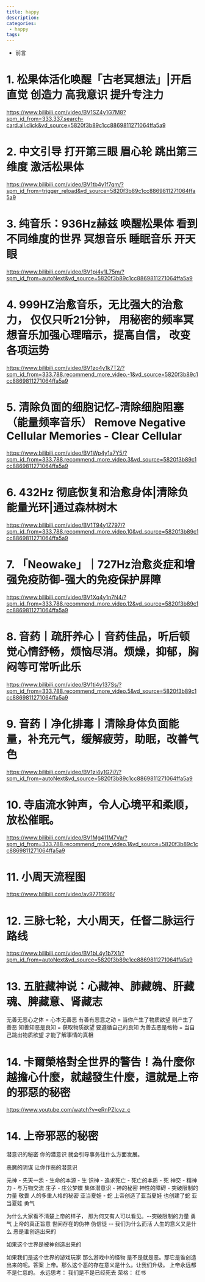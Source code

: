 ```yaml
---
title: happy
description:
categories:
 - happy
tags:
---
```


- 前言

# 1. 松果体活化唤醒「古老冥想法」|开启直觉 创造力 高我意识 提升专注力

https://www.bilibili.com/video/BV1SZ4y1G7M8?spm_id_from=333.337.search-card.all.click&vd_source=5820f3b89c1cc8869811271064ffa5a9

# 2. 中文引导 打开第三眼 眉心轮 跳出第三维度 激活松果体

https://www.bilibili.com/video/BV1tb4y1f7qm/?spm_id_from=trigger_reload&vd_source=5820f3b89c1cc8869811271064ffa5a9

# 3. 纯音乐：936Hz赫兹 唤醒松果体 看到不同维度的世界 冥想音乐 睡眠音乐 开天眼
https://www.bilibili.com/video/BV1pi4y1L75m/?spm_id_from=autoNext&vd_source=5820f3b89c1cc8869811271064ffa5a9

# 4. 999HZ治愈音乐，无比强大的治愈力， 仅仅只听21分钟， 用秘密的频率冥想音乐加强心理暗示，提高自信， 改变各项运势 
https://www.bilibili.com/video/BV1zo4y1k7T2/?spm_id_from=333.788.recommend_more_video.-1&vd_source=5820f3b89c1cc8869811271064ffa5a9

# 5.  清除负面的细胞记忆-清除细胞阻塞（能量频率音乐） Remove Negative Cellular Memories - Clear Cellular
https://www.bilibili.com/video/BV1Wp4y1a7Y5/?spm_id_from=333.788.recommend_more_video.3&vd_source=5820f3b89c1cc8869811271064ffa5a9

# 6. 432Hz 彻底恢复和治愈身体|清除负能量光环|通过森林树木
https://www.bilibili.com/video/BV1T94y1Z797/?spm_id_from=333.788.recommend_more_video.10&vd_source=5820f3b89c1cc8869811271064ffa5a9

# 7. 「Neowake」｜727Hz治愈炎症和增强免疫防御-强大的免疫保护屏障
https://www.bilibili.com/video/BV1Xq4y1n7N4/?spm_id_from=333.788.recommend_more_video.12&vd_source=5820f3b89c1cc8869811271064ffa5a9

# 8. 音药丨疏肝养心丨音药佳品，听后顿觉心情舒畅，烦恼尽消。烦燥，抑郁，胸闷等可常听此乐
https://www.bilibili.com/video/BV1ti4y137Ss/?spm_id_from=333.788.recommend_more_video.5&vd_source=5820f3b89c1cc8869811271064ffa5a9

# 9. 音药丨净化排毒丨清除身体负面能量，补充元气，缓解疲劳，助眠，改善气色
https://www.bilibili.com/video/BV1zi4y1G7i7/?spm_id_from=autoNext&vd_source=5820f3b89c1cc8869811271064ffa5a9

# 10. 寺庙流水钟声，令人心境平和柔顺，放松催眠。
https://www.bilibili.com/video/BV1Mg411M7Va/?spm_id_from=333.788.recommend_more_video.1&vd_source=5820f3b89c1cc8869811271064ffa5a9

# 11. 小周天流程图
https://www.bilibili.com/video/av97711696/

# 12. 三脉七轮，大小周天，任督二脉运行路线
https://www.bilibili.com/video/BV1bL4y1b7X1/?spm_id_from=autoNext&vd_source=5820f3b89c1cc8869811271064ffa5a9

# 13. 五脏藏神说：心藏神、肺藏魄、肝藏魂、脾藏意、肾藏志

无善无恶心之体 = 心本无善恶
有善有恶意之动 = 当你产生了物质欲望 则产生了善恶
知善知恶是良知 = 获取物质欲望 要遵循自己的良知
为善去恶是格物 = 当自己跳出物质欲望 才能了解事情的真相

# 14. 卡爾榮格對全世界的警告！為什麼你越擔心什麼，就越發生什麼，這就是上帝的邪惡的秘密
https://www.youtube.com/watch?v=eRnPZIcvz_c

# 14. 上帝邪恶的秘密
潜意识的秘密 你的潜意识 就会引导事务往什么方面发展。

恶魔的阴谋 让你作恶的潜意识

元神 - 先天一炁 - 生命的本源 - 生
识神 - 追求死亡 - 死亡的本质 - 死
神交 - 精神力 - 与万物交流
庄子 - 庄公梦蝶
集体潜意识 - 神的秘密
神性的障碍 - 突破限制的力量 敬畏
人的多重人格的秘密
亚当夏娃 - 蛇 
上帝创造了亚当夏娃 也创建了蛇 亚当夏娃 勇气

为什么大家看不清楚上帝的样子， 那为何又有人可以看见。--突破限制的力量 勇气 上帝的真正旨意
世间存在的伪神 伪信徒 -- 
我们为什么而活 人生的意义又是什么
恶是谁创造出来的

如果这个世界是被神创造出来的

如果我们是这个世界的游戏玩家 那么游戏中的怪物 是不是就是恶。那它是谁创造出来的呢。答案 上帝。那么这个恶的存在意义是什么。让我们升级。
上帝永远都不是仁慈的。
永远思考： 我们是不是已经死去
荣格： 红书